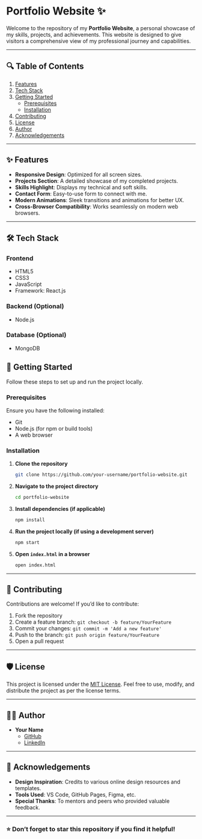 # Portfolio Website ✨

Welcome to the repository of my **Portfolio Website**, a personal showcase of my skills, projects, and achievements. This website is designed to give visitors a comprehensive view of my professional journey and capabilities.

---

## 🔍 Table of Contents

1. [Features](#features)  
2. [Tech Stack](#tech-stack)   
3. [Getting Started](#getting-started)  
    - [Prerequisites](#prerequisites)  
    - [Installation](#installation)  
4. [Contributing](#contributing)  
5. [License](#license)  
6. [Author](#author)  
7. [Acknowledgements](#acknowledgements)

---

## ✨ Features

- **Responsive Design**: Optimized for all screen sizes.  
- **Projects Section**: A detailed showcase of my completed projects.  
- **Skills Highlight**: Displays my technical and soft skills.  
- **Contact Form**: Easy-to-use form to connect with me.  
- **Modern Animations**: Sleek transitions and animations for better UX.  
- **Cross-Browser Compatibility**: Works seamlessly on modern web browsers.

---

## 🛠️ Tech Stack

### Frontend
- HTML5  
- CSS3  
- JavaScript  
- Framework: React.js 

### Backend (Optional)
- Node.js 

### Database (Optional)
- MongoDB

## 🚀 Getting Started

Follow these steps to set up and run the project locally.

### Prerequisites

Ensure you have the following installed:

- Git  
- Node.js (for npm or build tools)  
- A web browser

### Installation

1. **Clone the repository**
   ```bash
   git clone https://github.com/your-username/portfolio-website.git
   ```

2. **Navigate to the project directory**
   ```bash
   cd portfolio-website
   ```

3. **Install dependencies (if applicable)**
   ```bash
   npm install
   ```

4. **Run the project locally (if using a development server)**
   ```bash
   npm start
   ```

5. **Open `index.html` in a browser**
   ```bash
   open index.html
   ```
---

## 🤝 Contributing

Contributions are welcome! If you’d like to contribute:

1. Fork the repository  
2. Create a feature branch: `git checkout -b feature/YourFeature`  
3. Commit your changes: `git commit -m 'Add a new feature'`  
4. Push to the branch: `git push origin feature/YourFeature`  
5. Open a pull request

---

## 🛡️ License

This project is licensed under the [MIT License](LICENSE). Feel free to use, modify, and distribute the project as per the license terms.

---

## 👨‍💻 Author

- **Your Name**  
  - [GitHub](https://github.com/Jeeva-RP)  
  - [LinkedIn](https://linkedin.com/in/Jeeva8087)  

---

## 🙏 Acknowledgements

- **Design Inspiration**: Credits to various online design resources and templates.  
- **Tools Used**: VS Code, GitHub Pages, Figma, etc.  
- **Special Thanks**: To mentors and peers who provided valuable feedback.

---

### ⭐ Don’t forget to star this repository if you find it helpful!

